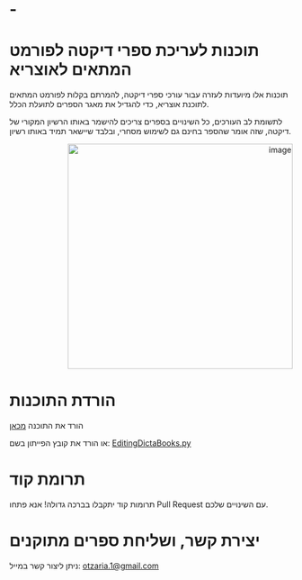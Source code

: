 # -
# תוכנות לעריכת ספרי דיקטה לפורמט המתאים לאוצריא

תוכנות אלו מיועדות לעזרה עבור עורכי ספרי דיקטה, להמרתם בקלות לפורמט המתאים לתוכנת אוצריא, כדי להגדיל את מאגר הספרים לתועלת הכלל.

לתשומת לב העורכים, כל השינויים בספרים צריכים להישמר באותו הרשיון המקורי של דיקטה, שזה אומר שהספר בחינם גם לשימוש מסחרי, ובלבד שיישאר תמיד באותו רשיון.


<p align="right">
  <img src="https://github.com/user-attachments/assets/17c6f065-e453-40c2-ab5f-301347e6e38d" alt="image" width="400">
</p>


# הורדת התוכנות
<p>
  הורד את התוכנה <a href="https://github.com/YOSEFTT/EditingDictaBooks/releases">מכאן</a>
</p>
<p>
  או הורד את קובץ הפייתון בשם: <a href="https://github.com/YOSEFTT/EditingDictaBooks/blob/main/EditingDictaBooks.py">EditingDictaBooks.py</a>
</p>


# תרומת קוד
תרומות קוד יתקבלו בברכה גדולה! אנא פתחו Pull Request עם השינויים שלכם.

# יצירת קשר, ושליחת ספרים מתוקנים

ניתן ליצור קשר במייל: otzaria.1@gmail.com

